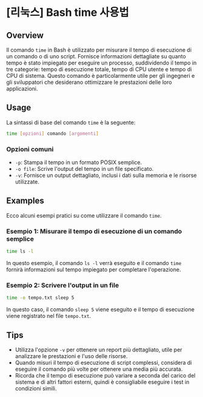 # [리눅스] Bash time 사용법

## Overview
Il comando `time` in Bash è utilizzato per misurare il tempo di esecuzione di un comando o di uno script. Fornisce informazioni dettagliate su quanto tempo è stato impiegato per eseguire un processo, suddividendo il tempo in tre categorie: tempo di esecuzione totale, tempo di CPU utente e tempo di CPU di sistema. Questo comando è particolarmente utile per gli ingegneri e gli sviluppatori che desiderano ottimizzare le prestazioni delle loro applicazioni.

## Usage
La sintassi di base del comando `time` è la seguente:

```bash
time [opzioni] comando [argomenti]
```

### Opzioni comuni
- `-p`: Stampa il tempo in un formato POSIX semplice.
- `-o file`: Scrive l'output del tempo in un file specificato.
- `-v`: Fornisce un output dettagliato, inclusi i dati sulla memoria e le risorse utilizzate.

## Examples
Ecco alcuni esempi pratici su come utilizzare il comando `time`.

### Esempio 1: Misurare il tempo di esecuzione di un comando semplice
```bash
time ls -l
```
In questo esempio, il comando `ls -l` verrà eseguito e il comando `time` fornirà informazioni sul tempo impiegato per completare l'operazione.

### Esempio 2: Scrivere l'output in un file
```bash
time -o tempo.txt sleep 5
```
In questo caso, il comando `sleep 5` viene eseguito e il tempo di esecuzione viene registrato nel file `tempo.txt`.

## Tips
- Utilizza l'opzione `-v` per ottenere un report più dettagliato, utile per analizzare le prestazioni e l'uso delle risorse.
- Quando misuri il tempo di esecuzione di script complessi, considera di eseguire il comando più volte per ottenere una media più accurata.
- Ricorda che il tempo di esecuzione può variare a seconda del carico del sistema e di altri fattori esterni, quindi è consigliabile eseguire i test in condizioni simili.